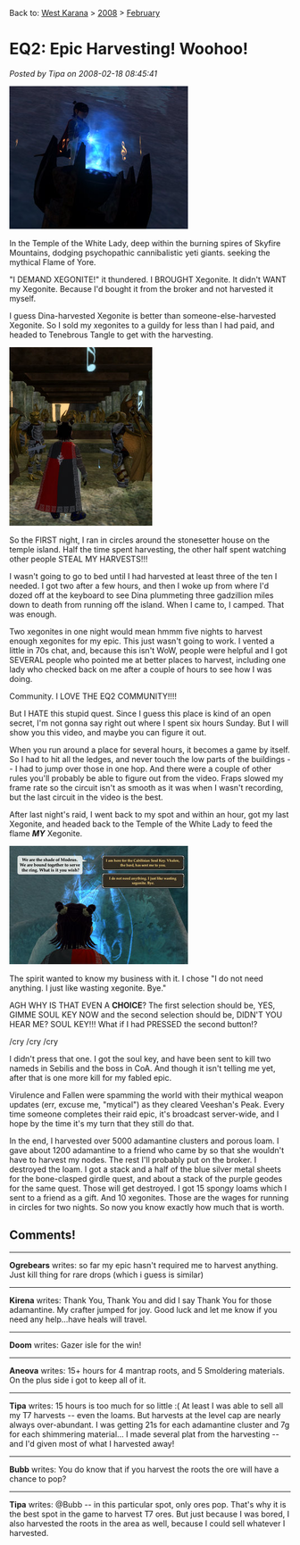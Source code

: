 Back to: [West Karana](/posts/westkarana.md) > [2008](/posts/2008/westkarana.md) > [February](./westkarana.md)
# EQ2: Epic Harvesting! Woohoo!

*Posted by Tipa on 2008-02-18 08:45:41*

![everquest2-2008-02-16-22-24-20-70.jpg](../../../uploads/2008/02/everquest2-2008-02-16-22-24-20-70.jpg)

In the Temple of the White Lady, deep within the burning spires of Skyfire Mountains, dodging psychopathic cannibalistic yeti giants. seeking the mythical Flame of Yore.

"I DEMAND XEGONITE!" it thundered. I BROUGHT Xegonite. It didn't WANT my Xegonite. Because I'd bought it from the broker and not harvested it myself.

I guess Dina-harvested Xegonite is better than someone-else-harvested Xegonite. So I sold my xegonites to a guildy for less than I had paid, and headed to Tenebrous Tangle to get with the harvesting.

![everquest2-2008-02-17-00-18-07-13.jpg](../../../uploads/2008/02/everquest2-2008-02-17-00-18-07-13.jpg)

So the FIRST night, I ran in circles around the stonesetter house on the temple island. Half the time spent harvesting, the other half spent watching other people STEAL MY HARVESTS!!!

I wasn't going to go to bed until I had harvested at least three of the ten I needed. I got two after a few hours, and then I woke up from where I'd dozed off at the keyboard to see Dina plummeting three gadzillion miles down to death from running off the island. When I came to, I camped. That was enough.

Two xegonites in one night would mean hmmm five nights to harvest enough xegonites for my epic. This just wasn't going to work. I vented a little in 70s chat, and, because this isn't WoW, people were helpful and I got SEVERAL people who pointed me at better places to harvest, including one lady who checked back on me after a couple of hours to see how I was doing.

Community. I LOVE THE EQ2 COMMUNITY!!!!

But I HATE this stupid quest. Since I guess this place is kind of an open secret, I'm not gonna say right out where I spent six hours Sunday. But I will show you this video, and maybe you can figure it out.

When you run around a place for several hours, it becomes a game by itself. So I had to hit all the ledges, and never touch the low parts of the buildings -- I had to jump over those in one hop. And there were a couple of other rules you'll probably be able to figure out from the video. Fraps slowed my frame rate so the circuit isn't as smooth as it was when I wasn't recording, but the last circuit in the video is the best.

After last night's raid, I went back to my spot and within an hour, got my last Xegonite, and headed back to the Temple of the White Lady to feed the flame ***MY*** Xegonite.

![everquest2-2008-02-18-00-35-12-89.jpg](../../../uploads/2008/02/everquest2-2008-02-18-00-35-12-89.jpg)

The spirit wanted to know my business with it. I chose "I do not need anything. I just like wasting xegonite. Bye."

AGH WHY IS THAT EVEN A **CHOICE**? The first selection should be, YES, GIMME SOUL KEY NOW and the second selection should be, DIDN'T YOU HEAR ME? SOUL KEY!!! What if I had PRESSED the second button!?

/cry /cry /cry

I didn't press that one. I got the soul key, and have been sent to kill two nameds in Sebilis and the boss in CoA. And though it isn't telling me yet, after that is one more kill for my fabled epic.

Virulence and Fallen were spamming the world with their mythical weapon updates (err, excuse me, "mytical") as they cleared Veeshan's Peak. Every time someone completes their raid epic, it's broadcast server-wide, and I hope by the time it's my turn that they still do that.

In the end, I harvested over 5000 adamantine clusters and porous loam. I gave about 1200 adamantine to a friend who came by so that she wouldn't have to harvest my nodes. The rest I'll probably put on the broker. I destroyed the loam. I got a stack and a half of the blue silver metal sheets for the bone-clasped girdle quest, and about a stack of the purple geodes for the same quest. Those will get destroyed. I got 15 spongy loams which I sent to a friend as a gift. And 10 xegonites. Those are the wages for running in circles for two nights. So now you know exactly how much that is worth.


## Comments!

---

**Ogrebears** writes: so far my epic hasn't required me to harvest anything. Just kill thing for rare drops (which i guess is similar)

---

**Kirena** writes: Thank You, Thank You and did I say Thank You for those adamantine. My crafter jumped for joy. Good luck and let me know if you need any help...have heals will travel.

---

**Doom** writes: Gazer isle for the win!

---

**Aneova** writes: 15+ hours for 4 mantrap roots, and 5 Smoldering materials. On the plus side i got to keep all of it.

---

**Tipa** writes: 15 hours is too much for so little :( At least I was able to sell all my T7 harvests -- even the loams. But harvests at the level cap are nearly always over-abundant. I was getting 21s for each adamantine cluster and 7g for each shimmering material... I made several plat from the harvesting -- and I'd given most of what I harvested away!

---

**Bubb** writes: You do know that if you harvest the roots the ore will have a chance to pop?

---

**Tipa** writes: @Bubb -- in this particular spot, only ores pop. That's why it is the best spot in the game to harvest T7 ores. But just because I was bored, I also harvested the roots in the area as well, because I could sell whatever I harvested.

